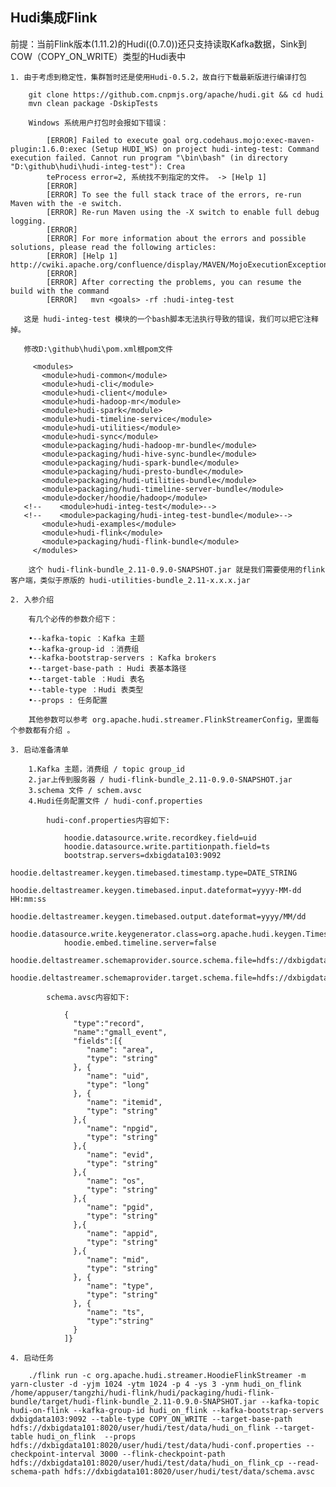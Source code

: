 ## Hudi集成Flink

前提：当前Flink版本(1.11.2)的Hudi((0.7.0))还只支持读取Kafka数据，Sink到COW（COPY_ON_WRITE）类型的Hudi表中

    1. 由于考虑到稳定性，集群暂时还是使用Hudi-0.5.2，故自行下载最新版进行编译打包
    
        git clone https://github.com.cnpmjs.org/apache/hudi.git && cd hudi
        mvn clean package -DskipTests
        
        Windows 系统用户打包时会报如下错误：
        
            [ERROR] Failed to execute goal org.codehaus.mojo:exec-maven-plugin:1.6.0:exec (Setup HUDI_WS) on project hudi-integ-test: Command execution failed. Cannot run program "\bin\bash" (in directory "D:\github\hudi\hudi-integ-test"): Crea
            teProcess error=2, 系统找不到指定的文件。 -> [Help 1]
            [ERROR]
            [ERROR] To see the full stack trace of the errors, re-run Maven with the -e switch.
            [ERROR] Re-run Maven using the -X switch to enable full debug logging.
            [ERROR]
            [ERROR] For more information about the errors and possible solutions, please read the following articles:
            [ERROR] [Help 1] http://cwiki.apache.org/confluence/display/MAVEN/MojoExecutionException
            [ERROR]
            [ERROR] After correcting the problems, you can resume the build with the command
            [ERROR]   mvn <goals> -rf :hudi-integ-test
            
       这是 hudi-integ-test 模块的一个bash脚本无法执行导致的错误，我们可以把它注释掉。
       
       修改D:\github\hudi\pom.xml根pom文件
       
         <modules>
           <module>hudi-common</module>
           <module>hudi-cli</module>
           <module>hudi-client</module>
           <module>hudi-hadoop-mr</module>
           <module>hudi-spark</module>
           <module>hudi-timeline-service</module>
           <module>hudi-utilities</module>
           <module>hudi-sync</module>
           <module>packaging/hudi-hadoop-mr-bundle</module>
           <module>packaging/hudi-hive-sync-bundle</module>
           <module>packaging/hudi-spark-bundle</module>
           <module>packaging/hudi-presto-bundle</module>
           <module>packaging/hudi-utilities-bundle</module>
           <module>packaging/hudi-timeline-server-bundle</module>
           <module>docker/hoodie/hadoop</module>
       <!--    <module>hudi-integ-test</module>-->
       <!--    <module>packaging/hudi-integ-test-bundle</module>-->
           <module>hudi-examples</module>
           <module>hudi-flink</module>
           <module>packaging/hudi-flink-bundle</module>
         </modules>
         
        这个 hudi-flink-bundle_2.11-0.9.0-SNAPSHOT.jar 就是我们需要使用的flink客户端，类似于原版的 hudi-utilities-bundle_2.11-x.x.x.jar
        
    2. 入参介绍
    
        有几个必传的参数介绍下：
        
        •--kafka-topic ：Kafka 主题
        •--kafka-group-id ：消费组
        •--kafka-bootstrap-servers : Kafka brokers
        •--target-base-path : Hudi 表基本路径
        •--target-table ：Hudi 表名
        •--table-type ：Hudi 表类型
        •--props : 任务配置
        
        其他参数可以参考 org.apache.hudi.streamer.FlinkStreamerConfig，里面每个参数都有介绍 。
        
    3. 启动准备清单
    
        1.Kafka 主题，消费组 / topic group_id
        2.jar上传到服务器 / hudi-flink-bundle_2.11-0.9.0-SNAPSHOT.jar
        3.schema 文件 / schem.avsc
        4.Hudi任务配置文件 / hudi-conf.properties
        
            hudi-conf.properties内容如下:
                
                hoodie.datasource.write.recordkey.field=uid
                hoodie.datasource.write.partitionpath.field=ts
                bootstrap.servers=dxbigdata103:9092
                hoodie.deltastreamer.keygen.timebased.timestamp.type=DATE_STRING
                hoodie.deltastreamer.keygen.timebased.input.dateformat=yyyy-MM-dd HH:mm:ss
                hoodie.deltastreamer.keygen.timebased.output.dateformat=yyyy/MM/dd
                hoodie.datasource.write.keygenerator.class=org.apache.hudi.keygen.TimestampBasedAvroKeyGenerator
                hoodie.embed.timeline.server=false
                hoodie.deltastreamer.schemaprovider.source.schema.file=hdfs://dxbigdata101:8020/user/hudi/test/data/schema.avsc
                hoodie.deltastreamer.schemaprovider.target.schema.file=hdfs://dxbigdata101:8020/user/hudi/test/data/schema.avsc
                
            schema.avsc内容如下:
            
                {
                  "type":"record",
                  "name":"gmall_event",
                  "fields":[{
                     "name": "area",
                     "type": "string"
                  }, {
                     "name": "uid",
                     "type": "long"
                  }, {
                     "name": "itemid",
                     "type": "string"
                  },{
                     "name": "npgid",
                     "type": "string"
                  },{
                     "name": "evid",
                     "type": "string"
                  },{
                     "name": "os",
                     "type": "string"
                  },{
                     "name": "pgid",
                     "type": "string"
                  },{
                     "name": "appid",
                     "type": "string"
                  },{
                     "name": "mid",
                     "type": "string"
                  }, {
                     "name": "type",
                     "type": "string"
                  }, {
                     "name": "ts",
                     "type":"string"
                  }
                ]}
                
    4. 启动任务
    
        ./flink run -c org.apache.hudi.streamer.HoodieFlinkStreamer -m yarn-cluster -d -yjm 1024 -ytm 1024 -p 4 -ys 3 -ynm hudi_on_flink /home/appuser/tangzhi/hudi-flink/hudi/packaging/hudi-flink-bundle/target/hudi-flink-bundle_2.11-0.9.0-SNAPSHOT.jar --kafka-topic hudi-on-flink --kafka-group-id hudi_on_flink --kafka-bootstrap-servers dxbigdata103:9092 --table-type COPY_ON_WRITE --target-base-path hdfs://dxbigdata101:8020/user/hudi/test/data/hudi_on_flink --target-table hudi_on_flink  --props hdfs://dxbigdata101:8020/user/hudi/test/data/hudi-conf.properties --checkpoint-interval 3000 --flink-checkpoint-path hdfs://dxbigdata101:8020/user/hudi/test/data/hudi_on_flink_cp --read-schema-path hdfs://dxbigdata101:8020/user/hudi/test/data/schema.avsc

